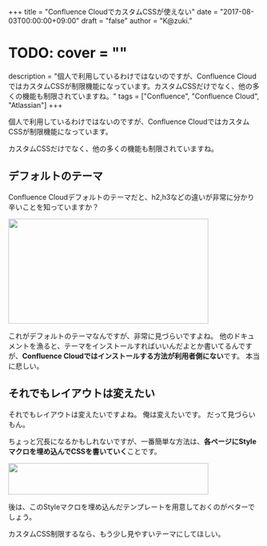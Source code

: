 +++
title = "Confluence CloudでカスタムCSSが使えない"
date = "2017-08-03T00:00:00+09:00"
draft = "false"
author = "K@zuki."
# TODO: cover = ""
description = "個人で利用しているわけではないのですが、Confluence CloudではカスタムCSSが制限機能になっています。カスタムCSSだけでなく、他の多くの機能も制限されていますね。"
tags = ["Confluence", "Confluence Cloud", "Atlassian"]
+++

個人で利用しているわけではないのですが、Confluence CloudではカスタムCSSが制限機能になっています。

カスタムCSSだけでなく、他の多くの機能も制限されていますね。


## デフォルトのテーマ
Confluence Cloudデフォルトのテーマだと、h2,h3などの違いが非常に分かり辛いことを知っていますか？

<a href="https://1.bp.blogspot.com/-KmMU7nou2Pc/WhRkb1DcpHI/AAAAAAAAA0w/txuzOWk5Rb8uUqFZdam6Sb6wiiS1iSfsACLcBGAs/s1600/%25E3%2582%25B9%25E3%2582%25AF%25E3%2583%25AA%25E3%2583%25BC%25E3%2583%25B3%25E3%2582%25B7%25E3%2583%25A7%25E3%2583%2583%25E3%2583%2588-2017-08-02-13.10.21.png" imageanchor="1" ><img border="0" src="https://1.bp.blogspot.com/-KmMU7nou2Pc/WhRkb1DcpHI/AAAAAAAAA0w/txuzOWk5Rb8uUqFZdam6Sb6wiiS1iSfsACLcBGAs/s400/%25E3%2582%25B9%25E3%2582%25AF%25E3%2583%25AA%25E3%2583%25BC%25E3%2583%25B3%25E3%2582%25B7%25E3%2583%25A7%25E3%2583%2583%25E3%2583%2588-2017-08-02-13.10.21.png" width="400" height="210" data-original-width="368" data-original-height="193" /></a>

これがデフォルトのテーマなんですが、非常に見づらいですよね。
他のドキュメントを漁ると、テーマをインストールすればいいんだよとか書いてるんですが、**Confluence Cloudではインストールする方法が利用者側にない**です。
本当に悲しい。

## それでもレイアウトは変えたい
それでもレイアウトは変えたいですよね。
俺は変えたいです。
だって見づらいもん。

ちょっと冗長になるかもしれないですが、一番簡単な方法は、**各ページにStyleマクロを埋め込んでCSSを書いていく**ことです。

<a href="https://1.bp.blogspot.com/-x57NqIABelg/WhRkgY5ntCI/AAAAAAAAA00/oRkgoKV5_6I21xBPXikhxW5upcy2wD8uQCLcBGAs/s1600/%25E3%2582%25B9%25E3%2582%25AF%25E3%2583%25AA%25E3%2583%25BC%25E3%2583%25B3%25E3%2582%25B7%25E3%2583%25A7%25E3%2583%2583%25E3%2583%2588-2017-08-02-13.15.15-1024x162.png" imageanchor="1" ><img border="0" src="https://1.bp.blogspot.com/-x57NqIABelg/WhRkgY5ntCI/AAAAAAAAA00/oRkgoKV5_6I21xBPXikhxW5upcy2wD8uQCLcBGAs/s400/%25E3%2582%25B9%25E3%2582%25AF%25E3%2583%25AA%25E3%2583%25BC%25E3%2583%25B3%25E3%2582%25B7%25E3%2583%25A7%25E3%2583%2583%25E3%2583%2588-2017-08-02-13.15.15-1024x162.png" width="400" height="63" data-original-width="1024" data-original-height="162" /></a>

後は、このStyleマクロを埋め込んだテンプレートを用意しておくのがベターでしょう。

カスタムCSS制限するなら、もう少し見やすいテーマにしてほしい。
